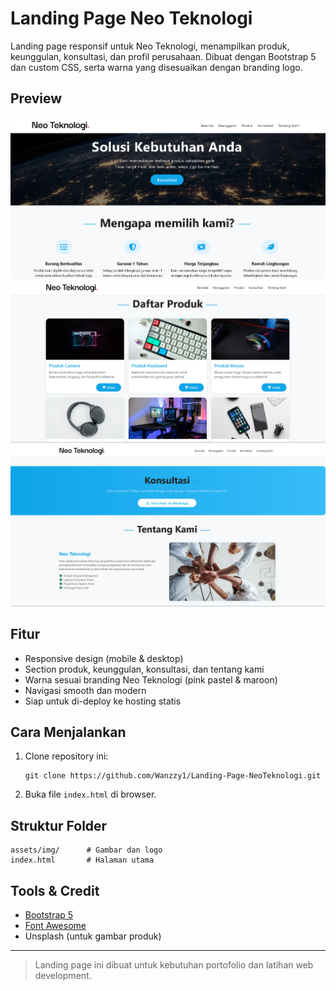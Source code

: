 # Landing Page Neo Teknologi

Landing page responsif untuk Neo Teknologi, menampilkan produk, keunggulan, konsultasi, dan profil perusahaan. Dibuat dengan Bootstrap 5 dan custom CSS, serta warna yang disesuaikan dengan branding logo.

## Preview

![Preview 1](assets/img/Preview.png)
![Preview 2](assets/img/preview2.png)
![Preview 3](assets/img/preview3.png)


## Fitur
- Responsive design (mobile & desktop)
- Section produk, keunggulan, konsultasi, dan tentang kami
- Warna sesuai branding Neo Teknologi (pink pastel & maroon)
- Navigasi smooth dan modern
- Siap untuk di-deploy ke hosting statis

## Cara Menjalankan
1. Clone repository ini:
   ```
   git clone https://github.com/Wanzzy1/Landing-Page-NeoTeknologi.git
   ```
2. Buka file `index.html` di browser.

## Struktur Folder
```
assets/img/      # Gambar dan logo
index.html       # Halaman utama
```

## Tools & Credit
- [Bootstrap 5](https://getbootstrap.com/)
- [Font Awesome](https://fontawesome.com/)
- Unsplash (untuk gambar produk)

---

> Landing page ini dibuat untuk kebutuhan portofolio dan latihan web development.
